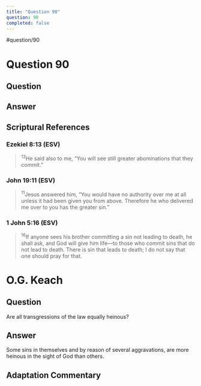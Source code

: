 ```yaml
---
title: "Question 90"
question: 90
completed: false
---
```

#question/90
# Question 90

## Question


## Answer


## Scriptural References
### Ezekiel 8:13 (ESV)
> <sup>13</sup>He said also to me, “You will see still greater abominations that they commit.”

### John 19:11 (ESV)
> <sup>11</sup>Jesus answered him, “You would have no authority over me at all unless it had been given you from above. Therefore he who delivered me over to you has the greater sin.”

### 1 John 5:16 (ESV)
> <sup>16</sup>If anyone sees his brother committing a sin not leading to death, he shall ask, and God will give him life—to those who commit sins that do not lead to death. There is sin that leads to death; I do not say that one should pray for that.

# O.G. Keach
## Question
Are all transgressions of the law equally heinous?

## Answer
Some sins in themselves and by reason of several aggravations, are more heinous in the sight of God than others.

## Adaptation Commentary
